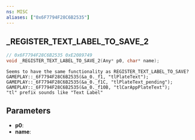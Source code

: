```yaml
---
ns: MISC
aliases: ["0x6F7794F28C6B2535"]
---
```

## _REGISTER_TEXT_LABEL_TO_SAVE_2

```c
// 0x6F7794F28C6B2535 0xE2089749
void _REGISTER_TEXT_LABEL_TO_SAVE_2(Any* p0, char* name);
```

```
Seems to have the same functionality as REGISTER_TEXT_LABEL_TO_SAVE?  
GAMEPLAY::_6F7794F28C6B2535(&a_0._f1, "tlPlateText");  
GAMEPLAY::_6F7794F28C6B2535(&a_0._f1C, "tlPlateText_pending");  
GAMEPLAY::_6F7794F28C6B2535(&a_0._f10B, "tlCarAppPlateText");  
"tl" prefix sounds like "Text Label"  
```

## Parameters
* **p0**:
* **name**:

